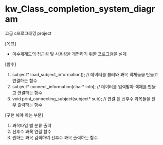# kw_Class_completion_system_diagram
고급 c프로그래밍 project

[목표]
- 이수체계도의 접근성 및 사용성을 개편하기 위한 프로그램을 설계

[함수]
1. subject* load_subject_information();                // 데이터를 불러와 과목 객체들을 만들고 연결하는 함수
2. subject* connect_information(char* info);           // 데이터를 입력받아 객체를 만들고 연결하는 함수
3. void print_connecting_subject(subject* sub);        // 연결 된 선후수 과목들을 전부 출력하는 함수

[구현 해야 하는 부분]
1. 과목타입 별 분류 출력
2. 선후수 과목 연결 함수
3. 원하는 과목 검색하여 선후수 과목 출력하는 함수
